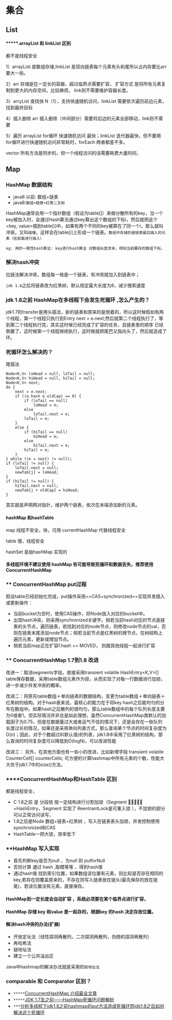 # 集合
## List

#### *****.arrayList 和 linkList 区别

都不是线程安全

1）arrayList 是数组存储,linkList 是双向链表每个元素有头和尾所以占内存要比arr要大一些。

2）arr 存储是在一定长的容器，超过临界点需要扩容， 扩容方式 是将所有元素复制到更大的内存空间，比较麻烦，
link则不需要维护容器长度。

3）arryList 查找快 N（1），支持快速随机访问，linkList 需要依次遍历前边元素，找到最终目标

4）插入删除 arr 插入删除（中间部分）需要将后边的元素全部移动，link则不需要

5）遍历 arrayList for循环 快速随机访问 最快；linkList 迭代器最快，但不要用for循环进行快速随机访问非常耗时，forEach 两者都差不多。

vector 所有方法是同步的，但一个线程访问的话需要耗费大量时间，

## Map
### HashMap 数据结构
- java8 以前: 数组+链表
- java8:`数组+链表+红黑二叉树`

HashMap通常会用一个指针数组（假设为table[]）来做分散所有的key，当一个key被加入时，会通过Hash算法通过key算出这个数组的下标i，然后就把这个<key, value>插到table[i]中，如果有两个不同的key被算在了同一个i，那么就叫冲突，又叫`碰撞`，这样会在table[i]上形成一个链表。`数组中存储的是链表最后插入的元素（在前面进行插入）`
```aidl
eg: 用的一致性hash算法: key进行hash算法 对数组长度求余，得到当前要存的数组下标。
```
### 解决hash冲突
  拉链法解决冲突，数组每一格是一个链表，有冲突就加入到链表中；
  
  `jdk 1.8`之后将链表改为红黑树，默认规定最大长度为8，减少搜索速度
  
### jdk 1.8之前 HashMap在多线程下会发生死循环 ,怎么产生的？
jdk1.7的transfer是用头插法，新的链表和原来的是倒着的，所以这时候假如有两个线程，第一个线程只执行到Entry next = e.next;然后就第二个线程执行了，等到第二个线程执行完，其实这时候已经完成了扩容的任务，且链表里的顺序 已经倒置了，这时候第一个线程继续执行，这时候就把尾巴又指向头了，然后就造成了环。
### 死循环怎么解决的？
尾插法
```aidl
Node<K,V> loHead = null, loTail = null;
Node<K,V> hiHead = null, hiTail = null;
Node<K,V> next;
do {
    next = e.next;
    if ((e.hash & oldCap) == 0) {
        if (loTail == null)
            loHead = e;
        else
            loTail.next = e;
        loTail = e;
    }
    else {
        if (hiTail == null)
            hiHead = e;
        else
            hiTail.next = e;
        hiTail = e;
    }
} while ((e = next) != null);
if (loTail != null) {
    loTail.next = null;
    newTab[j] = loHead;
}
if (hiTail != null) {
    hiTail.next = null;
    newTab[j + oldCap] = hiHead;
}
```
其实就是声明两对指针，维护两个链表，依次在末端添加新的元素。


#### hashMap 和hashTable
map 线程不安全，快，可用 currentHashMap 代替线程安全

table 慢，线程安全

hashSet 是由hashMap 实现的

#### 多线程环境不建议使用 hashMap 有可能导致死循环和数据丢失，推荐使用ConcurrentHashMap


### ** ConcurrentHashMap put过程
假设table已经初始化完成，put操作采用==CAS+synchronized==实现并发插入或更新操作：
- 当前bucket为空时，使用CAS操作，将Node放入对应的bucket中。
- 出现hash冲突，则采用synchronized关键字。倘若当前hash对应的节点是链表的头节点，遍历链表，若找到对应的node节点，则修改node节点的val，否则在链表末尾添加node节点；倘若当前节点是红黑树的根节点，在树结构上遍历元素，更新或增加节点。
- 倘若当前map正在扩容f.hash == MOVED， 则跟其他线程一起进行扩容

### ** ConcurrentHashMap 1.7到1.8 改进
改进一：取消segments字段，直接采用transient volatile HashEntry<K,V>[] table保存数据，采用table数组元素作为锁，从而实现了对每一行数据进行加锁，进一步减少并发冲突的概率。

改进二：将原先table数组＋单向链表的数据结构，变更为table数组＋单向链表＋红黑树的结构。对于hash表来说，最核心的能力在于将key hash之后能均匀的分布在数组中。如果hash之后散列的很均匀，那么table数组中的每个队列长度主要为0或者1。但实际情况并非总是如此理想，虽然ConcurrentHashMap类默认的加载因子为0.75，但是在数据量过大或者运气不佳的情况下，还是会存在一些队列长度过长的情况，如果还是采用单向列表方式，那么查询某个节点的时间复杂度为O(n)；因此，对于个数超过8(默认值)的列表，jdk1.8中采用了红黑树的结构，那么查询的时间复杂度可以降低到O(logN)，可以改进性能

改进三： 另外，在其他方面也有一些小的改进，比如新增字段 transient volatile CounterCell[] counterCells; 可方便的计算hashmap中所有元素的个数，性能大大优于jdk1.7中的size()方法。

### ****ConcurrentHashMap和HashTable 区别
都是线程安全，

- C 1.8之前 是 分段锁 按一定结构进行分割加锁（Segment 􏴢􏲇􏴆􏳺􏰮 +HashEntry，Segment 实现了 ReentrantLock是可重入锁 ），不加锁的部分可以正常访问读写，
- 1.8之后是Node 数组+链表+红黑树 ，写入在链表表头加锁，并发控制使用synchronized和CAS
- HashTable一把大锁，效率低下

### **HashMap 写入实现
- 首先判断key是否为null ，为null 则 putforNull
- 否则计算  通过 hash ,取模等等 ，得到hash值
- 通过hash值 找到索引位置，如果数组该位置有元素，则比较是否存在相同的key,若存在则覆盖原来的，不存在则写入链表放在链头(最先保存的放在链尾)，若该位置没有元素，直接保存。

#### HashMap到一定长度会自动扩容 ，系统必须要在某个临界点进行扩容，
#### HashMap 存储 key 和value 是一起存的，根据key 的hash 决定存放位置。

#### 解决hash冲突的办法(扩展)
- 开放定址法（线性探测再散列，二次探测再散列，伪随机探测再散列）
- 再哈希法
- 链地址法
- 建立一个公共溢出区

Java中hashmap的解决办法就是采用的`链地址法`

### comparable 和 Comparator 区别？

* `*****`[ConcurrentHashMap 介绍最全文章](https://blog.csdn.net/programmer_at/article/details/79715177)
* `*****`[JDK 1.7及之前——HashMap死循环问题解析](https://blog.csdn.net/pange1991/article/details/82377980)
* `***`[分析多线程下jdk1.8之前hashmap的put方法造成死循环而jdk1.8之后如何解决这个死循环](https://blog.csdn.net/biggoodloong/article/details/88596183?depth_1-utm_source=distribute.pc_relevant.none-task-blog-BlogCommendFromBaidu-7&utm_source=distribute.pc_relevant.none-task-blog-BlogCommendFromBaidu-7)




